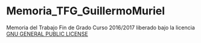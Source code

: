 # Memoria_TFG_GuillermoMuriel
Memoria del Trabajo Fin de Grado Curso 2016/2017 liberado bajo la licencia [GNU GENERAL PUBLIC LICENSE](https://github.com/guillesiesta/Memoria_TFG_GuillermoMuriel/blob/master/LICENSE)
